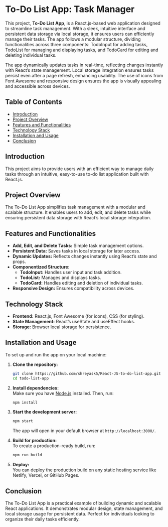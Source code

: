 # To-Do List App: Task Manager  

This project, **To-Do List App**, is a React.js-based web application designed to streamline task management. With a sleek, intuitive interface and persistent data storage via local storage, it ensures users can efficiently manage their tasks. The app follows a modular structure, dividing functionalities across three components: TodoInput for adding tasks, TodoList for managing and displaying tasks, and TodoCard for editing and deleting individual tasks.  

The app dynamically updates tasks in real-time, reflecting changes instantly with React’s state management. Local storage integration ensures tasks persist even after a page refresh, enhancing usability. The use of icons from Font Awesome and responsive design ensures the app is visually appealing and accessible across devices.  

## Table of Contents  

- [Introduction](#introduction)  
- [Project Overview](#project-overview)  
- [Features and Functionalities](#features-and-functionalities)  
- [Technology Stack](#technology-stack)  
- [Installation and Usage](#installation-and-usage)  
- [Conclusion](#conclusion)  

## Introduction  

This project aims to provide users with an efficient way to manage daily tasks through an intuitive, easy-to-use to-do list application built with React.js.  

## Project Overview  

The To-Do List App simplifies task management with a modular and scalable structure. It enables users to add, edit, and delete tasks while ensuring persistent data storage with React’s local storage integration.  

## Features and Functionalities  

- **Add, Edit, and Delete Tasks:** Simple task management options.  
- **Persistent Data:** Saves tasks in local storage for later access.  
- **Dynamic Updates:** Reflects changes instantly using React’s state and props.  
- **Componentized Structure:**  
  - **TodoInput:** Handles user input and task addition.  
  - **TodoList:** Manages and displays tasks.  
  - **TodoCard:** Handles editing and deletion of individual tasks.  
- **Responsive Design:** Ensures compatibility across devices.  

## Technology Stack  

- **Frontend:** React.js, Font Awesome (for icons), CSS (for styling).  
- **State Management:** React’s useState and useEffect hooks.  
- **Storage:** Browser local storage for persistence.  

## Installation and Usage  

To set up and run the app on your local machine:  

1. **Clone the repository:**  
   ```bash  
   git clone https://github.com/shreyask5/React-JS-to-do-list-app.git
   cd todo-list-app  
   ```  

2. **Install dependencies:**  
   Make sure you have [Node.js](https://nodejs.org/) installed. Then, run:  
   ```bash  
   npm install  
   ```  

3. **Start the development server:**  
   ```bash  
   npm start  
   ```  
   The app will open in your default browser at `http://localhost:3000/`.  

4. **Build for production:**  
   To create a production-ready build, run:  
   ```bash  
   npm run build  
   ```  

5. **Deploy:**  
   You can deploy the production build on any static hosting service like Netlify, Vercel, or GitHub Pages.  

## Conclusion  

The To-Do List App is a practical example of building dynamic and scalable React applications. It demonstrates modular design, state management, and local storage usage for persistent data. Perfect for individuals looking to organize their daily tasks efficiently.  
